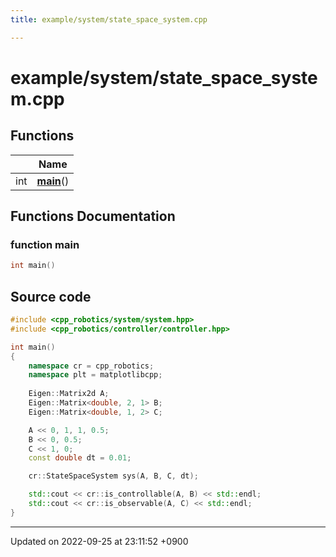 ```yaml
---
title: example/system/state_space_system.cpp

---
```


# example/system/state_space_system.cpp



## Functions

|                | Name           |
| -------------- | -------------- |
| int | **[main](/cpp_robotics_core/doxybook/Files/state__space__system_8cpp/#function-main)**() |


## Functions Documentation

### function main

```cpp
int main()
```




## Source code

```cpp
#include <cpp_robotics/system/system.hpp>
#include <cpp_robotics/controller/controller.hpp>

int main()
{
    namespace cr = cpp_robotics;
    namespace plt = matplotlibcpp;
    
    Eigen::Matrix2d A;
    Eigen::Matrix<double, 2, 1> B;
    Eigen::Matrix<double, 1, 2> C;

    A << 0, 1, 1, 0.5;
    B << 0, 0.5;
    C << 1, 0;
    const double dt = 0.01;

    cr::StateSpaceSystem sys(A, B, C, dt);

    std::cout << cr::is_controllable(A, B) << std::endl;
    std::cout << cr::is_observable(A, C) << std::endl;
}
```


-------------------------------

Updated on 2022-09-25 at 23:11:52 +0900
